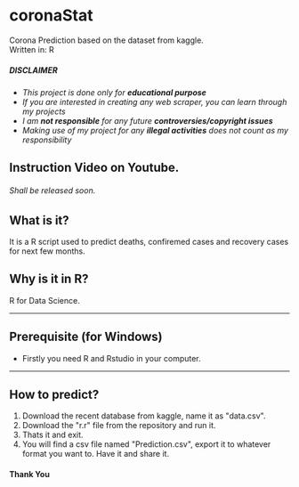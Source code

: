 # coronaStat
Corona Prediction based on the dataset from kaggle.<br>
Written in: R<br>
##### ___DISCLAIMER___
* *This project is done only for __educational purpose__*
* *If you are interested in creating any web scraper, you can learn through my projects*
* *I am __not responsible__ for any future __controversies/copyright issues__*
* *Making use of my project for any __illegal activities__ does not count as my responsibility*

## Instruction Video on Youtube.
###### Shall be released soon.

## What is it?
It is a R script used to predict deaths, confiremed cases and recovery cases for next few months.
## Why is it in R?
R for Data Science.

----

## Prerequisite (for Windows)
* Firstly you need R and Rstudio in your computer.<br>
----

## How to predict?
1. Download the recent database from kaggle, name it as "data.csv".
2. Download the "r.r" file from the repository and run it.
3. Thats it and exit.
4. You will find a csv file named "Prediction.csv", export it to whatever format you want to. Have it and share it.


#### Thank You
